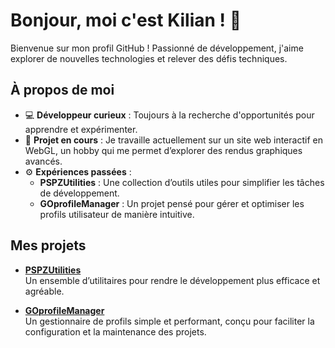 # Bonjour, moi c'est Kilian ! 👋

Bienvenue sur mon profil GitHub ! Passionné de développement, j'aime explorer de nouvelles technologies et relever des défis techniques.

## À propos de moi

- 💻 **Développeur curieux** : Toujours à la recherche d'opportunités pour apprendre et expérimenter.
- 🔭 **Projet en cours** : Je travaille actuellement sur un site web interactif en WebGL, un hobby qui me permet d’explorer des rendus graphiques avancés.
- ⚙️ **Expériences passées** : 
  - **PSPZUtilities** : Une collection d’outils utiles pour simplifier les tâches de développement.
  - **GOprofileManager** : Un projet pensé pour gérer et optimiser les profils utilisateur de manière intuitive.

## Mes projets

- **[PSPZUtilities](#)**  
  Un ensemble d’utilitaires pour rendre le développement plus efficace et agréable.
  
- **[GOprofileManager](#)**  
  Un gestionnaire de profils simple et performant, conçu pour faciliter la configuration et la maintenance des projets.
